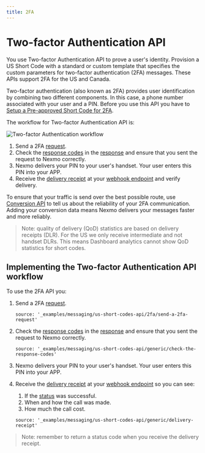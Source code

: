 ```yaml
---
title: 2FA
---
```


# Two-factor Authentication API

You use Two-factor Authentication API to prove a user's identity. Provision a US Short Code with a standard or custom template that specifies the custom parameters for two-factor authentication (2FA) messages. These APIs support 2FA for the US and Canada.

Two-factor authentication (also known as 2FA) provides user identification by combining two different components. In this case, a phone number associated with your user and a PIN. Before you use this API you have to [Setup a Pre-approved Short Code for 2FA](/account/guides/numbers#setting-up-two-factor-authentication).

The workflow for Two-factor Authentication API is:

![Two-factor Authentication workflow](/assets/images/workflow_2fa.svg)

1. Send a 2FA [request](/api/sms#request).
2. Check the [response codes](/api/sms/#response) in the [response](/api/sms#response) and ensure that you sent the request to Nexmo correctly.
3. Nexmo delivers your PIN to your user's handset. Your user enters this PIN into your APP.
4. Receive the [delivery receipt](/api/sms#delivery-receipt) at your [webhook endpoint](/concepts/guides/webhooks) and verify delivery.

To ensure that your traffic is send over the best possible route, use [Conversion API](/messaging/conversion-api/overview) to tell us about the reliability of your 2FA communication. Adding your conversion data means Nexmo delivers your messages faster and more reliably.

> Note: quality of delivery (QoD) statistics are based on delivery receipts (DLR). For the US we only receive intermediate and not handset DLRs. This means Dashboard analytics cannot show QoD statistics for short codes.

## Implementing the Two-factor Authentication API workflow

To use the 2FA API you:

1. Send a 2FA [request](/api/sms#request).

    ```tabbed_examples
    source: '_examples/messaging/us-short-codes-api/2fa/send-a-2fa-request'
    ```

2. Check the [response codes](/api/sms/#response) in the [response](/api/sms#response) and ensure that you sent the request to Nexmo correctly.

    ```tabbed_examples
    source: '_examples/messaging/us-short-codes-api/generic/check-the-response-codes'
    ```

3. Nexmo delivers your PIN to your user's handset. Your user enters this PIN into your APP.

4. Receive the [delivery receipt](/api/sms#delivery-receipt) at your [webhook endpoint](/concepts/guides/webhooks) so you can see:

    1. If the [status](/api/sms#keys-and-values) was successful.
    2. When and how the call was made.
    3. How much the call cost.

    ```tabbed_examples
    source: '_examples/messaging/us-short-codes-api/generic/delivery-receipt'
    ```

> Note: remember to return a  status code when you receive the delivery receipt.

